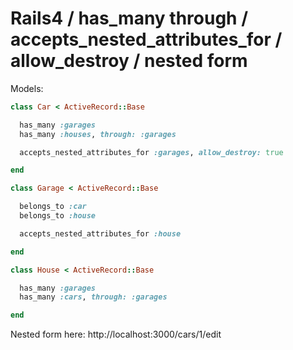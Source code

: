 Rails4 / has_many through / accepts_nested_attributes_for / allow_destroy / nested form
=======================================================================================

Models:

```ruby
class Car < ActiveRecord::Base

  has_many :garages
  has_many :houses, through: :garages

  accepts_nested_attributes_for :garages, allow_destroy: true

end
```

```ruby
class Garage < ActiveRecord::Base

  belongs_to :car
  belongs_to :house

  accepts_nested_attributes_for :house

end
```

```ruby
class House < ActiveRecord::Base

  has_many :garages
  has_many :cars, through: :garages

end
```

Nested form here: http://localhost:3000/cars/1/edit
